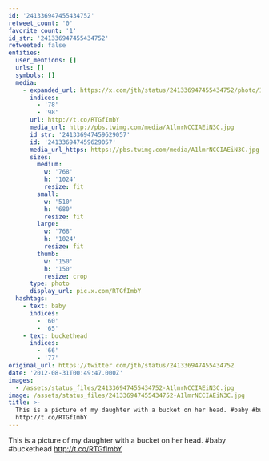 ```yaml
---
id: '241336947455434752'
retweet_count: '0'
favorite_count: '1'
id_str: '241336947455434752'
retweeted: false
entities:
  user_mentions: []
  urls: []
  symbols: []
  media:
    - expanded_url: https://x.com/jth/status/241336947455434752/photo/1
      indices:
        - '78'
        - '98'
      url: http://t.co/RTGfImbY
      media_url: http://pbs.twimg.com/media/A1lmrNCCIAEiN3C.jpg
      id_str: '241336947459629057'
      id: '241336947459629057'
      media_url_https: https://pbs.twimg.com/media/A1lmrNCCIAEiN3C.jpg
      sizes:
        medium:
          w: '768'
          h: '1024'
          resize: fit
        small:
          w: '510'
          h: '680'
          resize: fit
        large:
          w: '768'
          h: '1024'
          resize: fit
        thumb:
          w: '150'
          h: '150'
          resize: crop
      type: photo
      display_url: pic.x.com/RTGfImbY
  hashtags:
    - text: baby
      indices:
        - '60'
        - '65'
    - text: buckethead
      indices:
        - '66'
        - '77'
original_url: https://twitter.com/jth/status/241336947455434752
date: '2012-08-31T00:49:47.000Z'
images:
  - /assets/status_files/241336947455434752-A1lmrNCCIAEiN3C.jpg
image: /assets/status_files/241336947455434752-A1lmrNCCIAEiN3C.jpg
title: >-
  This is a picture of my daughter with a bucket on her head. #baby #buckethead
  http://t.co/RTGfImbY
---
```


This is a picture of my daughter with a bucket on her head. #baby #buckethead http://t.co/RTGfImbY